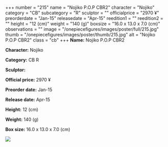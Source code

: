 +++
number = "215"
name = "Nojiko P.O.P CBR2"
character = "Nojiko"
category = "CB"
subcategory = "R"
sculptor = ""
officialprice = "2970 ¥"
preorderdate = "Jan-15"
releasedate = "Apr-15"
reedition1 = ""
reedition2 = ""
height = "12 (cm)"
weight = "140 (g)"
boxsize = "16.0 x 13.0 x 7.0 (cm)"
observations = ""
image = "/onepiecefigures/images/poster/full/215.jpg"
thumb = "/onepiecefigures/images/poster/thumb/215.jpg"
alt = "Nojiko P.O.P CBR2"
class = "cb"
+++
**Name:** Nojiko P.O.P CBR2

**Character:** Nojiko

**Category:** CB  R 

**Sculptor:** 

**Official price:** 2970 ¥

**Preorder date:** Jan-15

**Release date:** Apr-15

**Height:** 12 (cm)

**Weight:** 140 (g)

**Box size:** 16.0 x 13.0 x 7.0 (cm)

<img src="/onepiecefigures/images/poster/thumb/215.jpg">